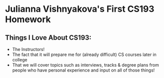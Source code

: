 # Julianna Vishnyakova's First CS193 Homework
## Things I Love About CS193:
- The Instructors!
- The fact that it will prepare me for (already difficult) CS courses later in college
- That we will cover topics such as interviews, tracks & degree plans from people who have personal experience and input on all of those things!
